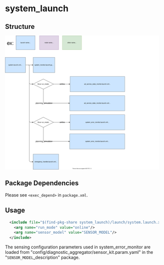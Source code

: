 # system_launch

## Structure

![system_launch](./system_launch.drawio.svg)

## Package Dependencies

Please see `<exec_depend>` in `package.xml`.

## Usage

```xml
  <include file="$(find-pkg-share system_launch)/launch/system.launch.xml">
    <arg name="run_mode" value="online"/>
    <arg name="sensor_model" value="SENSOR_MODEL"/>
  </include>
```

The sensing configuration parameters used in system_error_monitor are loaded from "config/diagnostic_aggregator/sensor_kit.param.yaml" in the "`SENSOR_MODEL`\_description" package.
